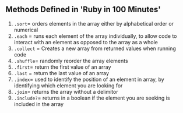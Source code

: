 ## Methods Defined in 'Ruby in 100 Minutes'

1. `.sort`= orders elements in the array either by alphabetical order or numerical
1. `.each` = runs each element of the array individually, to allow code to interact with an element as opposed to the array as a whole
1. `.collect` = Creates a new array from returned values when running code
1. `.shuffle`= randomly reorder the array elements
1. `.first`= return the first value of an array
1. `.last` = return the last value of an array
1. `.index`= used to identify the position of an element in array, by identifying which element you are looking for
1. `.join`= returns the array without a delimitor
1. `.include?`= returns in a boolean if the element you are seeking is included in the array
